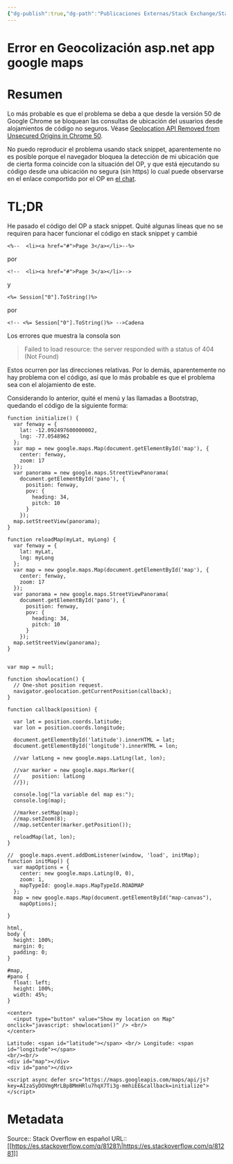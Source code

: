 ```yaml
---
{"dg-publish":true,"dg-path":"Publicaciones Externas/Stack Exchange/Stack Overflow en español/es.stackoverflow.com-81281.md","permalink":"/publicaciones-externas/stack-exchange/stack-overflow-en-espanol/es-stackoverflow-com-81281/","title":"Error en Geocolización asp.net app google maps","hide":true,"noteIcon":"\"0\"","created":"2024-04-03T12:49:10.759-06:00","updated":"2024-04-05T16:43:51.379-06:00"}
---
```


# Error en Geocolización asp.net app google maps

# Resumen
Lo más probable es que el problema se deba a que desde la versión 50 de Google Chrome se bloquean las consultas de ubicación del usuarios desde alojamientos de código no seguros. Véase [Geolocation API Removed from Unsecured Origins in Chrome 50][1].

No puedo reproducir el problema usando stack snippet, aparentemente no es posible porque el navegador bloquea la detección de mi ubicación que de cierta forma coincide con la situación del OP, y que está ejecutando su código desde una ubicación no segura (sin https) lo cual puede observarse en el enlace comportido por el OP en [el chat][2].

# TL;DR
He pasado el código del OP a stack snippet. Quité algunas líneas que no se requiren para hacer funcionar el código en stack snippet y cambié

    <%--  <li><a href="#">Page 3</a></li>--%>

por

    <!--  <li><a href="#">Page 3</a></li>-->
y

    <%= Session["0"].ToString()%>

por

    <!-- <%= Session["0"].ToString()%> -->Cadena

Los errores que muestra la consola son

> Failed to load resource: the server responded with a status of 404 (Not Found)

Estos ocurren por las direcciones relativas. Por lo demás, aparentemente no hay problema con el código, así que lo más probable es que el problema sea con el alojamiento de este.

Considerando lo anterior, quité el menú y las llamadas a Bootstrap, quedando el código de la siguiente forma:

<!-- begin snippet: js hide: false console: true babel: false -->

<!-- language: lang-js -->

    function initialize() {
      var fenway = {
        lat: -12.092497600000002,
        lng: -77.0548962
      };
      var map = new google.maps.Map(document.getElementById('map'), {
        center: fenway,
        zoom: 17
      });
      var panorama = new google.maps.StreetViewPanorama(
        document.getElementById('pano'), {
          position: fenway,
          pov: {
            heading: 34,
            pitch: 10
          }
        });
      map.setStreetView(panorama);
    }

    function reloadMap(myLat, myLong) {
      var fenway = {
        lat: myLat,
        lng: myLong
      };
      var map = new google.maps.Map(document.getElementById('map'), {
        center: fenway,
        zoom: 17
      });
      var panorama = new google.maps.StreetViewPanorama(
        document.getElementById('pano'), {
          position: fenway,
          pov: {
            heading: 34,
            pitch: 10
          }
        });
      map.setStreetView(panorama);
    }


    var map = null;

    function showlocation() {
      // One-shot position request.
      navigator.geolocation.getCurrentPosition(callback);
    }

    function callback(position) {

      var lat = position.coords.latitude;
      var lon = position.coords.longitude;

      document.getElementById('latitude').innerHTML = lat;
      document.getElementById('longitude').innerHTML = lon;

      //var latLong = new google.maps.LatLng(lat, lon);

      //var marker = new google.maps.Marker({
      //    position: latLong
      //});

      console.log("la variable del map es:");
      console.log(map);

      //marker.setMap(map);
      //map.setZoom(8);
      //map.setCenter(marker.getPosition());

      reloadMap(lat, lon);
    }

    //  google.maps.event.addDomListener(window, 'load', initMap);
    function initMap() {
      var mapOptions = {
        center: new google.maps.LatLng(0, 0),
        zoom: 1,
        mapTypeId: google.maps.MapTypeId.ROADMAP
      };
      map = new google.maps.Map(document.getElementById("map-canvas"),
        mapOptions);

    }

<!-- language: lang-css -->

    html,
    body {
      height: 100%;
      margin: 0;
      padding: 0;
    }

    #map,
    #pano {
      float: left;
      height: 100%;
      width: 45%;
    }

<!-- language: lang-html -->

    <center>
      <input type="button" value="Show my location on Map" onclick="javascript: showlocation()" /> <br/>
    </center>

    Latitude: <span id="latitude"></span> <br/> Longitude: <span id="longitude"></span>
    <br/><br/>
    <div id="map"></div>
    <div id="pano"></div>

    <script async defer src="https://maps.googleapis.com/maps/api/js?key=AIzaSyDOVmgMrLBpBMmHRlu7hqX7Ti3g-mmhiEE&callback=initialize">
    </script>

<!-- end snippet -->


  [1]: https://developers.google.com/web/updates/2016/04/geolocation-on-secure-contexts-only
  [2]: https://chat.stackexchange.com/transcript/message/38345651#38345651

# Metadata
Source:: Stack Overflow en español
URL:: [[https://es.stackoverflow.com/q/81281\|https://es.stackoverflow.com/q/81281]]


